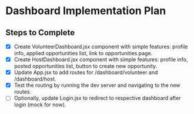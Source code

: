 # Dashboard Implementation Plan

## Steps to Complete
- [x] Create VolunteerDashboard.jsx component with simple features: profile info, applied opportunities list, link to opportunities page.
- [x] Create HostDashboard.jsx component with simple features: profile info, posted opportunities list, button to create new opportunity.
- [x] Update App.jsx to add routes for /dashboard/volunteer and /dashboard/host.
- [x] Test the routing by running the dev server and navigating to the new routes.
- [ ] Optionally, update Login.jsx to redirect to respective dashboard after login (mock for now).
